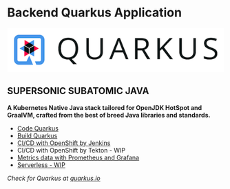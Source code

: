 # Backend Quarkus Application
![](docs/imagesdir/quarkus_logo.png)
## SUPERSONIC SUBATOMIC JAVA

**A Kubernetes Native Java stack tailored for OpenJDK HotSpot and GraalVM, crafted from the best of breed Java libraries and standards.**



* [Code Quarkus](docs/CODE.md)
* [Build Quarkus](docs/BUILD.md)
* [CI/CD with OpenShift by Jenkins](docs/JENKINS.md)
* CI/CD with OpenShift by Tekton - WIP
* [Metrics data with Prometheus and Grafana](docs/METRICS.md)
* [Serverless - WIP](docs/SERVERLESS.md)

*Check for Quarkus at [quarkus.io](https://quarkus.io/)*



